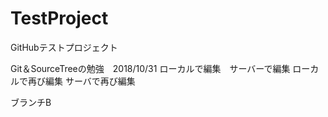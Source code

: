 # TestProject
GitHubテストプロジェクト

Git＆SourceTreeの勉強　2018/10/31
ローカルで編集　サーバーで編集
ローカルで再び編集
サーバで再び編集

ブランチB

